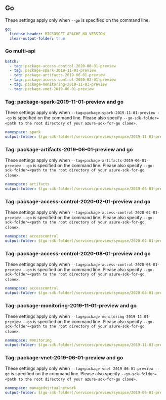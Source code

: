 ## Go

These settings apply only when `--go` is specified on the command line.

``` yaml $(go)
go:
  license-header: MICROSOFT_APACHE_NO_VERSION
  clear-output-folder: true
```

### Go multi-api

``` yaml $(go) && $(multiapi)
batch:
  - tag: package-access-control-2020-08-01-preview
  - tag: package-spark-2019-11-01-preview
  - tag: package-artifacts-2019-06-01-preview
  - tag: package-access-control-2020-02-01-preview
  - tag: package-monitoring-2019-11-01-preview
  - tag: package-vnet-2019-06-01-preview
```

### Tag:  package-spark-2019-11-01-preview and go

These settings apply only when `--tag=package-spark-2019-11-01-preview --go` is specified on the command line.
Please also specify `--go-sdk-folder=<path to the root directory of your azure-sdk-for-go clone>`.

``` yaml $(tag) == 'package-spark-2019-11-01-preview' && $(go)
namespace: spark
output-folder: $(go-sdk-folder)/services/preview/synapse/2019-11-01-preview/$(namespace)
```

### Tag:  package-artifacts-2019-06-01-preview and go

These settings apply only when `--tag=package-artifacts-2019-06-01-preview --go` is specified on the command line.
Please also specify `--go-sdk-folder=<path to the root directory of your azure-sdk-for-go clone>`.

``` yaml $(tag) == 'package-artifacts-2019-06-01-preview' && $(go)
namespace: artifacts
output-folder: $(go-sdk-folder)/services/preview/synapse/2019-06-01-preview/$(namespace)
```

### Tag:  package-access-control-2020-02-01-preview and go

These settings apply only when `--tag=package-access-control-2020-02-01-preview --go` is specified on the command line.
Please also specify `--go-sdk-folder=<path to the root directory of your azure-sdk-for-go clone>`.

``` yaml $(tag) == 'package-access-control-2020-02-01-preview' && $(go)
namespace: accesscontrol
output-folder: $(go-sdk-folder)/services/preview/synapse/2020-02-01-preview/$(namespace)
```

### Tag:  package-access-control-2020-08-01-preview and go

These settings apply only when `--tag=package-access-control-2020-08-01-preview --go` is specified on the command line.
Please also specify `--go-sdk-folder=<path to the root directory of your azure-sdk-for-go clone>`.

``` yaml $(tag) == 'package-access-control-2020-08-01-preview' && $(go)
namespace: accesscontrol
output-folder: $(go-sdk-folder)/services/preview/synapse/2020-08-01-preview/$(namespace)
```

### Tag: package-monitoring-2019-11-01-preview and go

These settings apply only when `--tag=package-monitoring-2019-11-01-preview --go` is specified on the command line.
Please also specify `--go-sdk-folder=<path to the root directory of your azure-sdk-for-go clone>`.

``` yaml $(tag) == 'package-monitoring-2019-11-01-preview' && $(go)
namespace: monitoring
output-folder: $(go-sdk-folder)/services/preview/synapse/2019-11-01-preview/$(namespace)
```

### Tag:  package-vnet-2019-06-01-preview and go

These settings apply only when `--tag=package-vnet-2019-06-01-preview --go` is specified on the command line.
Please also specify `--go-sdk-folder=<path to the root directory of your azure-sdk-for-go clone>`.

``` yaml $(tag) == 'package-vnet-2019-06-01-preview' && $(go)
namespace: managedvirtualnetwork
output-folder: $(go-sdk-folder)/services/preview/synapse/2019-06-01-preview/$(namespace)
```